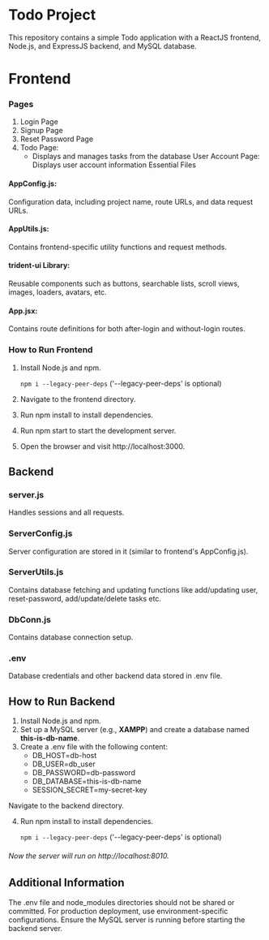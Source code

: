 # Todo Project

This repository contains a simple Todo application with a ReactJS frontend, Node.js, and ExpressJS backend, and MySQL database.

# Frontend

### Pages

1. Login Page
2. Signup Page
3. Reset Password Page
4. Todo Page:
    - Displays and manages tasks from the database
      User Account Page: Displays user account information
      Essential Files

#### AppConfig.js:

Configuration data, including project name, route URLs, and data request URLs.

#### AppUtils.js:

Contains frontend-specific utility functions and request methods.

#### trident-ui Library:

Reusable components such as buttons, searchable lists, scroll views, images, loaders, avatars, etc.

#### App.jsx:

Contains route definitions for both after-login and without-login routes.

### How to Run Frontend

1. Install Node.js and npm.

   `npm i --legacy-peer-deps` ('--legacy-peer-deps' is optional)
2. Navigate to the frontend directory.
3. Run npm install to install dependencies.
4. Run npm start to start the development server.
5. Open the browser and visit http://localhost:3000.

## Backend

### server.js

Handles sessions and all requests.

### ServerConfig.js

Server configuration are stored in it (similar to frontend's AppConfig.js).

### ServerUtils.js

Contains database fetching and updating functions like add/updating user, reset-password, add/update/delete tasks etc.

### DbConn.js

Contains database connection setup.

### .env

Database credentials and other backend data stored in .env file.

## How to Run Backend

1. Install Node.js and npm.
2. Set up a MySQL server (e.g., **XAMPP**) and create a database named **this-is-db-name**.
3. Create a .env file with the following content:
    - DB_HOST=db-host
    - DB_USER=db_user
    - DB_PASSWORD=db-password
    - DB_DATABASE=this-is-db-name
    - SESSION_SECRET=my-secret-key

Navigate to the backend directory.

4. Run npm install to install dependencies.

   `npm i --legacy-peer-deps` ('--legacy-peer-deps' is optional)

###### Now the server will run on http://localhost:8010.

## Additional Information

The .env file and node_modules directories should not be shared or committed.
For production deployment, use environment-specific configurations.
Ensure the MySQL server is running before starting the backend server.
